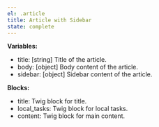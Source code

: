 ```yaml
---
el: .article
title: Article with Sidebar
state: complete
---
```


__Variables:__
* title: [string] Title of the article.
* body: [object] Body content of the article.
* sidebar: [object] Sidebar content of the article.

__Blocks:__
* title: Twig block for title.
* local_tasks: Twig block for local tasks.
* content: Twig block for main content.
